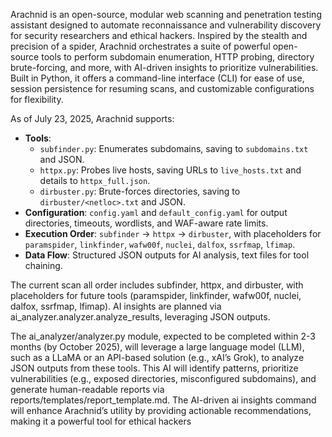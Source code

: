 Arachnid is an open-source, modular web scanning and penetration testing assistant designed to automate reconnaissance and vulnerability discovery for security researchers and ethical hackers. Inspired by the stealth and precision of a spider, Arachnid orchestrates a suite of powerful open-source tools to perform subdomain enumeration, HTTP probing, directory brute-forcing, and more, with AI-driven insights to prioritize vulnerabilities. Built in Python, it offers a command-line interface (CLI) for ease of use, session persistence for resuming scans, and customizable configurations for flexibility.



As of July 23, 2025, Arachnid supports:
- **Tools**:
  - `subfinder.py`: Enumerates subdomains, saving to `subdomains.txt` and JSON.
  - `httpx.py`: Probes live hosts, saving URLs to `live_hosts.txt` and details to `httpx_full.json`.
  - `dirbuster.py`: Brute-forces directories, saving to `dirbuster/<netloc>.txt` and JSON.
- **Configuration**: `config.yaml` and `default_config.yaml` for output directories, timeouts, wordlists, and WAF-aware rate limits.
- **Execution Order**: `subfinder` → `httpx` → `dirbuster`, with placeholders for `paramspider`, `linkfinder`, `wafw00f`, `nuclei`, `dalfox`, `ssrfmap`, `lfimap`.
- **Data Flow**: Structured JSON outputs for AI analysis, text files for tool chaining.

The current scan all order includes subfinder, httpx, and dirbuster, with placeholders for future tools (paramspider, linkfinder, wafw00f, nuclei, dalfox, ssrfmap, lfimap). AI insights are planned via ai_analyzer.analyzer.analyze_results, leveraging JSON outputs.

The ai_analyzer/analyzer.py module, expected to be completed within 2-3 months (by October 2025), will leverage a large language model (LLM), such as a LLaMA or an API-based solution (e.g., xAI’s Grok), to analyze JSON outputs from these tools. This AI will identify patterns, prioritize vulnerabilities (e.g., exposed directories, misconfigured subdomains), and generate human-readable reports via reports/templates/report_template.md. The AI-driven ai insights command will enhance Arachnid’s utility by providing actionable recommendations, making it a powerful tool for ethical hackers
